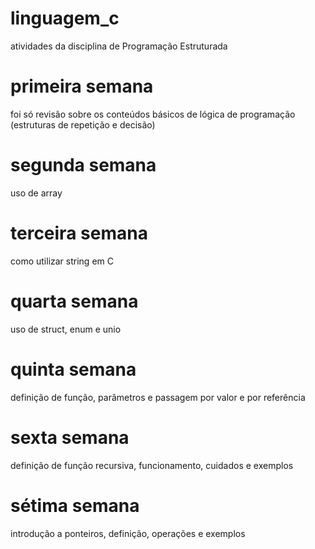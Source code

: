 # linguagem_c

atividades da disciplina de Programação Estruturada

# primeira semana
foi só revisão sobre os conteúdos básicos de lógica de programação (estruturas de repetição e decisão)

# segunda semana
uso de array

# terceira semana
como utilizar string em C

# quarta semana
uso de struct, enum e unio

# quinta semana
definição de função, parâmetros e passagem por valor e por referência

# sexta semana
definição de função recursiva, funcionamento, cuidados e exemplos

# sétima semana
introdução a ponteiros, definição, operações e exemplos
